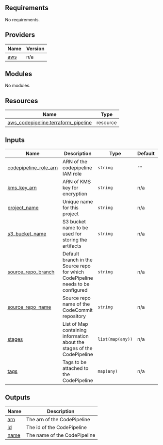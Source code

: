 <!-- BEGIN_TF_DOCS -->
## Requirements

No requirements.

## Providers

| Name | Version |
|------|---------|
| <a name="provider_aws"></a> [aws](#provider\_aws) | n/a |

## Modules

No modules.

## Resources

| Name | Type |
|------|------|
| [aws_codepipeline.terraform_pipeline](https://registry.terraform.io/providers/hashicorp/aws/latest/docs/resources/codepipeline) | resource |

## Inputs

| Name | Description | Type | Default | Required |
|------|-------------|------|---------|:--------:|
| <a name="input_codepipeline_role_arn"></a> [codepipeline\_role\_arn](#input\_codepipeline\_role\_arn) | ARN of the codepipeline IAM role | `string` | `""` | no |
| <a name="input_kms_key_arn"></a> [kms\_key\_arn](#input\_kms\_key\_arn) | ARN of KMS key for encryption | `string` | n/a | yes |
| <a name="input_project_name"></a> [project\_name](#input\_project\_name) | Unique name for this project | `string` | n/a | yes |
| <a name="input_s3_bucket_name"></a> [s3\_bucket\_name](#input\_s3\_bucket\_name) | S3 bucket name to be used for storing the artifacts | `string` | n/a | yes |
| <a name="input_source_repo_branch"></a> [source\_repo\_branch](#input\_source\_repo\_branch) | Default branch in the Source repo for which CodePipeline needs to be configured | `string` | n/a | yes |
| <a name="input_source_repo_name"></a> [source\_repo\_name](#input\_source\_repo\_name) | Source repo name of the CodeCommit repository | `string` | n/a | yes |
| <a name="input_stages"></a> [stages](#input\_stages) | List of Map containing information about the stages of the CodePipeline | `list(map(any))` | n/a | yes |
| <a name="input_tags"></a> [tags](#input\_tags) | Tags to be attached to the CodePipeline | `map(any)` | n/a | yes |

## Outputs

| Name | Description |
|------|-------------|
| <a name="output_arn"></a> [arn](#output\_arn) | The arn of the CodePipeline |
| <a name="output_id"></a> [id](#output\_id) | The id of the CodePipeline |
| <a name="output_name"></a> [name](#output\_name) | The name of the CodePipeline |
<!-- END_TF_DOCS -->